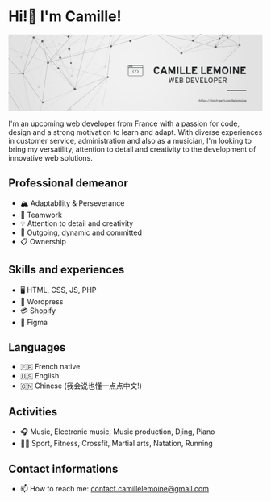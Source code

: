 # Hi!👋 I'm Camille! 
![I am GitHub Readme Generator's creato](/Banner.png)

I'm an upcoming web developer from France with a passion for code, design and a strong motivation to learn and adapt. With diverse experiences in customer service, administration and also as a musician, I'm looking to bring my versatility, attention to detail and creativity to the development of innovative web solutions.  

## Professional demeanor

* 🏔 Adaptability & Perseverance
* 🤝 Teamwork
* 💡 Attention to detail and creativity
* 🚀 Outgoing, dynamic and committed
* 📋 Ownership

## Skills and experiences 

* 🖥 HTML, CSS, JS, PHP
* 📝 Wordpress
* 💳 Shopify 
* 📐 Figma

## Languages

* 🇫🇷 French native
* 🇺🇸 English
* 🇨🇳 Chinese (我会说也懂一点点中文!)

## Activities 

* 🎧 Music, Electronic music, Music production, Djing, Piano
* 🏋️‍♂️ Sport, Fitness, Crossfit, Martial arts, Natation, Running

## Contact informations 

* 📫 How to reach me: contact.camillelemoine@gmail.com


<!--
**CamilleLem/CamilleLem** is a ✨ _special_ ✨ repository because its `README.md` (this file) appears on your GitHub profile.

Here are some ideas to get you started:

- 🔭 I’m currently working on ...
- 🌱 I’m currently learning ...
- 👯 I’m looking to collaborate on ...
- 🤔 I’m looking for help with ...
- 💬 Ask me about ...
- 📫 How to reach me: ...
- 😄 Pronouns: ...
- ⚡ Fun fact: ...
-->
